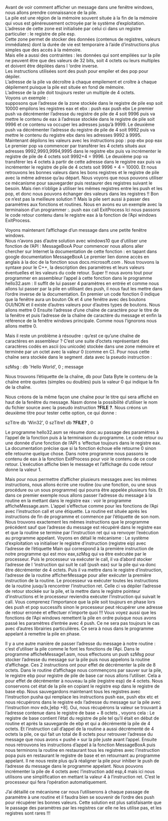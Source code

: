 Avant de voir comment afficher un message dans une fenêtre windows, nous allons prendre connaissance de la pile. <br>
La pile est une région de la mémoire souvent située à la fin de la mémoire qui vous est généreusement octroyée par le système d’exploitation. L’adresse de cette zone est initialisée par celui ci dans un registre particulier : le registre de pile esp. <br> 
Cette zone permet de stocker des données (contenus de registres, valeurs immédiates) dont la durée de vie est temporaire à l’aide d’instructions plus simples que des accés à la mémoire. <br>
Mais elle a aussi des contraintes : les données qui sont empilées sur la pile ne peuvent être que des valeurs de 32 bits, soit 4 octets ou leurs multiples et doivent être dépilées dans l ‘ordre inverse.<br>
 Les instructions utilisées sont des push pour empiler et des pop pour dépiler.<br>
L’adresse de la pile va décroître à chaque empilement et croître à chaque dépilement puisque la pile est située en fond de mémoire.<br>
L’adresse de la pile doit toujours rester un multiple de 4 octets. <br> 
Voyons un exemple :  <br> 
supposons que l’adresse de la zone stockée dans le registre de pile esp soit 10000
empilons les registres eax et ebx :
push eax
push ebx
Le premier push va décrémenter l’adresse du registre de pile de 4 soit 9996 puis va mettre le contenu de eax à l’adresse stockée dans le registre de pile soit 9996  et ce contenu va occuper les adresses jusqu’à  9999.
Le deuxième push va décrémenter l’adresse du registre de pile de 4 soit 9992 puis va mettre le contenu du registre ebx  dans les adresses 9992 à 9995.
Maintenant dépilons les valeurs avec les instructions pop :
pop ebx
pop eax
Le premier pop va commencer par transférer les 4 octets situés aux adresses 9992,9993,9994,9995 dans le registre ebx  puis va incrémenter le registre de pile de 4 octets soit 9992+4 = 9996.
Le deuxième pop va transférer les 4 octets à partir de cette adresse dans le registre eax puis va incrémenter le registre de pile de 4 octets soit 9996 + 4 = 10000.
Et nous retrouvons les bonnes valeurs dans les bons registres et le registre de pile avec la même adresse qu’au départ. Nous voyons que nous pouvons utiliser ce mécanisme pour sauvegarder puis restaurer des registres suivant le besoin. Mais rien n’oblige à utiliser les mêmes registres entre les push et les pop, et donc nous pouvons échanger des valeurs dans les registres !! Bon ce n’est pas la meilleure solution !!
Mais la pile sert aussi à passer des paramètres aux fonctions et routines. Nous en avons eu un exemple avec la terminaison d’un programmer :.
push eax
call ExitProcess
Ici nous passons le code retour contenu dans le registre eax à la fonction de l’Api windows ExitProcess.

Voyons maintenant l’affichage d’un message dans une petite fenêtre windows. <br>
Nous n’avons pas d’autre solution avec windows10 que d’utiliser une fonction de l’API : MessageBoxA
Pour commencer nous allons aller chercher sur Internet la documentation de cette fonction :
en tapant dans google documentation MessageBoxA 
Le premier lien donne accès en anglais à la doc de la fonction sous docs.microsoft.com .
Nous trouvons la syntaxe pour le C++, la description des paramètres et leurs valeurs éventuelles
et les valeurs du code retour.
Super !! nous avons tout pour programmer en assembleur l’appel à cette fonction dans le programme hello32.asm : Il suffit de lui passer 4 paramètres en entrée et comme nous allons lui passer par la pile en utilisant des push, il nous faut les mettre dans l’ordre inverse de la documentation.
En premier un code fonction  0 indique que la fenêtre aura un bouton Ok et 4 une fenêtre avec des boutons OUI/NON et il existe d’autres valeurs pour d’autres types de boutons. Nous allons mettre 0
Ensuite l’adresse d’une chaîne de caractère pour le titre de la fenêtre et puis l’adresse de la chaîne de caractère du message et enfin la référence de la fenêtre windows principale. Comme nous l’ignorons nous allons mettre 0.

Mais il reste un problème à résoudre : qu’est ce qu’une chaîne de caractères en assembleur ?
C’est une suite d’octets représentant des caractères codés en ascii (ou unicode) stockée dans une zone mémoire et terminée par un octet avec la valeur 0 (comme en C). Pour nous cette chaîne sera stockée dans le segment .data avec la pseudo instruction :

szMsg :   db 'Hello World', 0       ; message

Nous trouvons l’étiquette de la chaîne, db pour Data Byte le contenu de la chaîne entre quotes (simples ou doubles) puis la valeur 0 qui indique la fin de la chaîne.

Nous créons de la même façon une chaîne pour le titre qui sera affiché en haut de la fenêtre du message. Nasm donne la possibilité d’utiliser le nom du fichier source avec la pseudo instruction  __?FILE ?__. Nous créons un deuxième titre pour tester cette option, ce qui donne : 

szTitre  db 'Win32', 0
szTitre1 db __?FILE?__ , 0

Le programme hello32.asm se résume donc au passage des paramètres à l’appel de la fonction puis à la terminaison du programme. Le code retour ou une donnée d’une fonction de l’API s ‘effectue toujours dans le registre eax. La documentation précise que si la fonction échoue elle retourne 0 sinon elle retourne quelque chose.
Dans notre programme nous passons le contenu de eax à la fonction ExitProcess pour voir le contenu de ce code retour.
L’exécution affiche bien le message et l’affichage du code retour donne la valeur 1.

Mais pour nous permettre d’afficher  plusieurs messages avec les mêmes instructions, nous allons écrire une routine (ou une fonction, ou une sous procédure ou un sous programme) qui pourra être appelée plusieurs fois.
Et dans ce premier exemple nous allons passer l’adresse du message à la routine en la mettant dans le registre eax : voir le programme afficheMessage.asm.
L’appel s’effectue comme pour les fonctions de l’Api avec l’instruction call et une étiquette.
La routine est située après les instructions de fin de programme et commence par l’étiquette de son nom. Nous trouvons exactement les mêmes instructions que le programme précédent sauf que l’adresse du  message est récupéré dans le registre eax et que la routine se termine par l’instruction ret qui va renvoyer l’exécution au programme appelant.
Voyons en détail le mécanisme :
Le système d’exploitation va initialiser le registre d’instruction (registre eip) avec l’adresse de l’étiquette Main qui correspond à la première instruction de notre programme qui est  mov eax,szMsg qui va être exécutée par le processeur.  Puis le processeur va exécuter le call, il va d’abord stocker l’adresse de l ‘instruction qui suit le call (push eax) sur la pile qui va donc être décrémenter de 4 octets. Puis il va mettre dans le registre d’instruction, l’adresse de la routine afficherMessage pour aller exécuter la première instruction de la routine.
Le processeur va exécuter toutes les instructions de la routine jusqu’à rencontrer l’instruction ret. Celle ci va dépiler l’adresse de retour stockée sur la pile, et la mettre dans le registre pointeur d’instructions et le processeur reviendra exécuter l’instruction qui suivait le call.
Vous comprenez l’importance que la pile soit toujours en phase lors des push et pop successifs sinon le processeur peut récupérer une adresse de retour erronée et effectuer n’importe quoi !!!
Vous voyez aussi que les fonctions de l’Api windows remettent la pile en ordre puisque nous avons passé les paramètres d’entrée avec 4 push. Ce ne sera pas toujours le cas avec d’autres librairies particulières. Ce sera à nous dans le programme appelant à remettre la pile en phase.

Il y a une autre manière de passer l’adresse du message à notre routine : c’est d’utiliser la pile comme le font les fonctions de l’Api.
Dans le programme afficheMessage1.asm, nous effectuons un push szMsg pour stocker l’adresse du message sur la pile puis nous appelons la routine d’affichage. Ces 2 instructions ont pour effet de décrémenter la pile de 8 octets.
Dans le routine d’affichage nous commençons par sauver sur la pile, le registre ebp pour registre de pile de base car nous allons l’utiliser. Cela a pour effet de décrémenter à nouveau la pile (registre esp) de 4 octets. Nous conservons cet état de la pile en copiant le registre esp dans le registre de base ebp.
Nous sauvegardons maintenant tous les registres avec l’instruction pusha qui remplace les instructions push eax, push ebx etc et nous récupérons dans le registre edx l’adresse du message sur la pile avec l’instruction mov edx,[ebp +8].
Oui, nous récupérons la valeur se trouvant à l’adresse contenue dans le registre de base + 8 octets , voyons cela :
Le registre de base contient l’état du registre de pile tel qu’il était en début de routine et après la sauvegarde de ebp et qui a décrémenté la pile de 4 octets. Et l’instruction call d’appel de la routine a aussi décrémenté de 4 octets la pile, ce qui fait un total de 8 octets pour retrouver l’adresse du message que nous avons « pushé » sur la pile juste avant l’appel.
Ensuite nous retrouvons les instructions d’appel à la fonction MessageBoxA puis nous terminons la routine en restaurant tous les registres avec l’instruction popa puis en restaurant le registre de base et en retournant au programme appelant.
Il ne nous reste plus qu’à réaligner la pile pour inhiber le push de l’adresse du message dans le programme appelant. Nous pouvons incrémenter la pile de 4 octets avec l’instruction add esp,4 mais ici nous utilisons une simplification en mettant la valeur 4 à l’instruction ret. C’est le processeur qui fera l’opération automatiquement.

J’ai détaillé ce mécanisme car nous l’utiliserons à chaque passage de paramètre à une routine et il faudra bien se souvenir de l’ordre des push pour récupérer les bonnes valeurs.
Cette solution est plus satisfaisante que le passage des paramètres par les registres car elle ne les utilise pas, et les registres sont rares !!!

